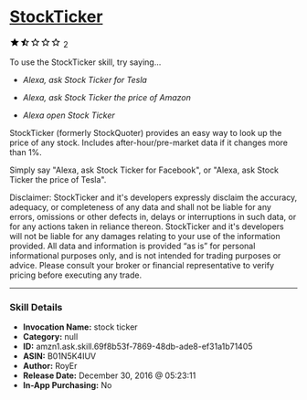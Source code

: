 # [StockTicker](http://alexa.amazon.com/#skills/amzn1.ask.skill.69f8b53f-7869-48db-ade8-ef31a1b71405)
![1.5 stars](../../images/ic_star_black_18dp_1x.png)![1.5 stars](../../images/ic_star_half_black_18dp_1x.png)![1.5 stars](../../images/ic_star_border_black_18dp_1x.png)![1.5 stars](../../images/ic_star_border_black_18dp_1x.png)![1.5 stars](../../images/ic_star_border_black_18dp_1x.png) 2

To use the StockTicker skill, try saying...

* *Alexa, ask Stock Ticker for Tesla*

* *Alexa, ask Stock Ticker the price of Amazon*

* *Alexa open Stock Ticker*

StockTicker (formerly StockQuoter) provides an easy way to look up the price of any stock.
Includes after-hour/pre-market data if it changes more than 1%.

Simply say "Alexa, ask Stock Ticker for Facebook", or "Alexa, ask Stock Ticker the price of Tesla".

Disclaimer: StockTicker and it's developers expressly disclaim the accuracy, adequacy, or completeness of any data and shall not be liable for any errors, omissions or other defects in, delays or interruptions in such data, or for any actions taken in reliance thereon. StockTicker and it's developers will not be liable for any damages relating to your use of the information provided. All data and information is provided “as is” for personal informational purposes only, and is not intended for trading purposes or advice. Please consult your broker or financial representative to verify pricing before executing any trade.

***

### Skill Details

* **Invocation Name:** stock ticker
* **Category:** null
* **ID:** amzn1.ask.skill.69f8b53f-7869-48db-ade8-ef31a1b71405
* **ASIN:** B01N5K4IUV
* **Author:** RoyEr
* **Release Date:** December 30, 2016 @ 05:23:11
* **In-App Purchasing:** No

